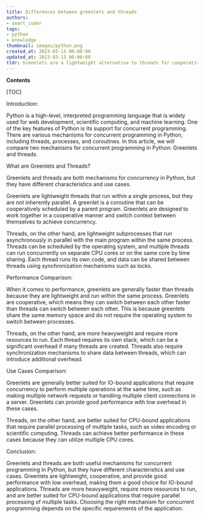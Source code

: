 ```yaml
---
title: Differences between greenlets and threads
authors:
- smart_coder
tags:
- python
- knowledge
thumbnail: images/python.png
created_at: 2023-03-13 00:00:00
updated_at: 2023-03-13 00:00:00
tldr: Greenlets are a lightweight alternative to threads for cooperative multitasking in Python, allowing for better control over switching between tasks.
---
```


**Contents**

[TOC]

Introduction: 

Python is a high-level, interpreted programming language that is widely used for web development, scientific computing, and machine learning. One of the key features of Python is its support for concurrent programming. There are various mechanisms for concurrent programming in Python, including threads, processes, and coroutines. In this article, we will compare two mechanisms for concurrent programming in Python: Greenlets and threads.

What are Greenlets and Threads?

Greenlets and threads are both mechanisms for concurrency in Python, but they have different characteristics and use cases.

Greenlets are lightweight threads that run within a single process, but they are not inherently parallel. A greenlet is a coroutine that can be cooperatively scheduled by a parent program. Greenlets are designed to work together in a cooperative manner and switch context between themselves to achieve concurrency.

Threads, on the other hand, are lightweight subprocesses that run asynchronously in parallel with the main program within the same process. Threads can be scheduled by the operating system, and multiple threads can run concurrently on separate CPU cores or on the same core by time sharing. Each thread runs its own code, and data can be shared between threads using synchronization mechanisms such as locks.

Performance Comparison: 

When it comes to performance, greenlets are generally faster than threads because they are lightweight and run within the same process. Greenlets are cooperative, which means they can switch between each other faster than threads can switch between each other. This is because greenlets share the same memory space and do not require the operating system to switch between processes.

Threads, on the other hand, are more heavyweight and require more resources to run. Each thread requires its own stack, which can be a significant overhead if many threads are created. Threads also require synchronization mechanisms to share data between threads, which can introduce additional overhead.

Use Cases Comparison: 

Greenlets are generally better suited for IO-bound applications that require concurrency to perform multiple operations at the same time, such as making multiple network requests or handling multiple client connections in a server. Greenlets can provide good performance with low overhead in these cases.

Threads, on the other hand, are better suited for CPU-bound applications that require parallel processing of multiple tasks, such as video encoding or scientific computing. Threads can achieve better performance in these cases because they can utilize multiple CPU cores.

Conclusion: 

Greenlets and threads are both useful mechanisms for concurrent programming in Python, but they have different characteristics and use cases. Greenlets are lightweight, cooperative, and provide good performance with low overhead, making them a good choice for IO-bound applications. Threads are more heavyweight, require more resources to run, and are better suited for CPU-bound applications that require parallel processing of multiple tasks. Choosing the right mechanism for concurrent programming depends on the specific requirements of the application.
